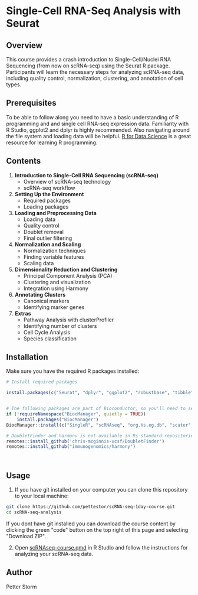 # Single-Cell RNA-Seq Analysis with Seurat

## Overview

This course provides a crash introduction to Single-Cell/Nuclei RNA Sequencing (from now on scRNA-seq) using the Seurat R package. Participants will learn the necessary steps for analyzing scRNA-seq data, including quality control, normalization, clustering, and annotation of cell types.

## Prerequisites

To be able to follow along you need to have a basic understanding of R programming and and single cell RNA-seq expression data. Familiarity with R Studio, ggplot2 and dplyr is highly recommended. Also navigating around the file system and loading data will be helpful. [R for Data Science](https://r4ds.hadley.nz/) is a great resource for learning R programming.

## Contents

1.  **Introduction to Single-Cell RNA Sequencing (scRNA-seq)**
    -   Overview of scRNA-seq technology
    -   scRNA-seq workflow
2.  **Setting Up the Environment**
    -   Required packages
    -   Loading packages
3.  **Loading and Preprocessing Data**
    -   Loading data
    -   Quality control
    -   Doublet removal
    -   Final outlier filtering
4.  **Normalization and Scaling**
    -   Normalization techniques
    -   Finding variable features
    -   Scaling data
5.  **Dimensionality Reduction and Clustering**
    -   Principal Component Analysis (PCA)
    -   Clustering and visualization
    -   Integration using Harmony
6.  **Annotating Clusters**
    -   Canonical markers
    -   Identifying marker genes
7. **Extras**
    -   Pathway Analysis with clusterProfiler
    -   Identifying number of clusters
    -   Cell Cycle Analysis
    -   Species classification


## Installation

Make sure you have the required R packages installed:

``` r
# Install required packages

install.packages(c("Seurat", "dplyr", "ggplot2", "robustbase", "tibble", "viridis", "patchwork", "remotes"))


# The following packages are part of Bioconductor, so you'll need to set up Bioconductor to install them
if (!requireNamespace("BiocManager", quietly = TRUE))
    install.packages("BiocManager")
BiocManager::install(c("SingleR", "scRNAseq", "org.Hs.eg.db", "scater", "clusterProfiler"))

# DoubletFinder and harmonu is not available in Rs standard repositories, so we need to install them from GitHub
remotes::install_github('chris-mcginnis-ucsf/DoubletFinder')
remotes::install_github("immunogenomics/harmony")




```

## Usage

1.  If you have git installed on your computer you can clone this repository to your local machine:

``` bash
git clone https://github.com/pettestor/scRNA-seq-1day-course.git
cd scRNA-seq-analysis
```

If you dont have git installed you can download the course content by clicking the green "code" button on the top right of this page and selecting "Download ZIP". 

2.  Open [scRNAseq-course.qmd](https://github.com/pettestor/scRNA-seq-1day-course/blob/main/scRNAseq-course.qmd) in R Studio and follow the instructions for analyzing your scRNA-seq data.


## Author

Petter Storm
